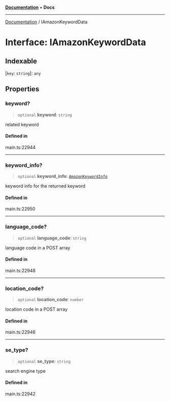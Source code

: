 [**Documentation**](../README.md) • **Docs**

***

[Documentation](../globals.md) / IAmazonKeywordData

# Interface: IAmazonKeywordData

## Indexable

 \[`key`: `string`\]: `any`

## Properties

### keyword?

> `optional` **keyword**: `string`

related keyword

#### Defined in

main.ts:22944

***

### keyword\_info?

> `optional` **keyword\_info**: [`AmazonKeywordInfo`](../classes/AmazonKeywordInfo.md)

keyword info for the returned keyword

#### Defined in

main.ts:22950

***

### language\_code?

> `optional` **language\_code**: `string`

language code in a POST array

#### Defined in

main.ts:22948

***

### location\_code?

> `optional` **location\_code**: `number`

location code in a POST array

#### Defined in

main.ts:22946

***

### se\_type?

> `optional` **se\_type**: `string`

search engine type

#### Defined in

main.ts:22942
